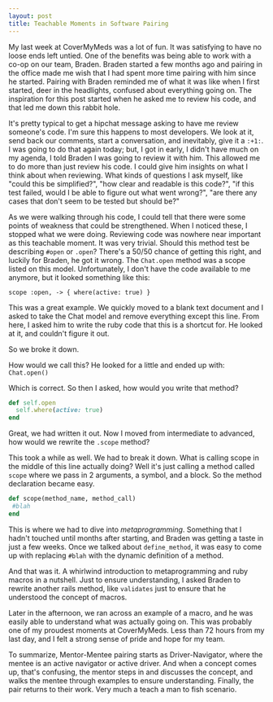```yaml
---
layout: post
title: Teachable Moments in Software Pairing
---
```


My last week at CoverMyMeds was a lot of fun. It was satisfying to have no
loose ends left untied. One of the benefits was being able to
work with a co-op on our team, Braden. Braden started a few months ago and
pairing in the office made me wish that I had spent more time pairing with him
since he started. Pairing with Braden reminded me of what it was like when I
first started, deer in the headlights, confused about everything going on. The
inspiration for this post started when he asked me to review his code, and that
led me down this rabbit hole.

It's pretty typical to get a hipchat message asking to have me review someone's
code. I'm sure this happens to most developers. We look at it, send back our
comments, start a conversation, and inevitably, give it a `:+1:`. I was going to
do that again today; but, I got in early, I didn't have much on my agenda, I
told Braden I was going to review it with him. This allowed me to do more than
just review his code. I could give him insights on what I think about when
reviewing. What kinds of questions I ask myself, like "could this be
simplified?", "how clear and readable is this code?", "if this test failed,
would I be able to figure out what went wrong?", "are there any cases that don't
seem to be tested but should be?" 

As we were walking through his code, I could tell that there were some points of
weakness that could be strengthened. When I noticed these, I stopped what we
were doing. Reviewing code was nowhere near important as this teachable moment.
It was very trivial. Should this method test be describing `#open` or `.open`?
There's a 50/50 chance of getting this right, and luckily for Braden, he got it
wrong. The `Chat.open` method was a scope listed on this model. Unfortunately, I
don't have the code available to me anymore, but it looked something like this:
```
scope :open, -> { where(active: true) }
```

This was a great example. We quickly moved to a blank text document and I asked
to take the Chat model and remove everything except this line. From here, I
asked him to write the ruby code that this is a shortcut for. He looked at it,
and couldn't figure it out. 

So we broke it down. 

How would we call this? He looked for a little and ended up with: `Chat.open()`

Which is correct. So then I asked, how would you write that method?

```ruby
def self.open
  self.where(active: true)
end
```

Great, we had written it out. Now I moved from intermediate to advanced, how
would we rewrite the `.scope` method? 

This took a while as well. We had to break it down. What is calling scope in the
middle of this line actually doing? Well it's just calling a method called
`scope` where we pass in 2 arguments, a symbol, and a block. So the method
declaration became easy. 

```ruby
def scope(method_name, method_call)
 #blah
end
```
This is where we had to dive into _metaprogramming_. Something that I hadn't
touched until months after starting, and Braden was getting a taste in just a 
few weeks. Once we talked about `define_method`, it was easy to come up with
replacing `#blah` with the dynamic definition of a method.

And that was it. A whirlwind introduction to metaprogramming and ruby macros in
a nutshell. Just to ensure understanding, I asked Braden to rewrite another
rails method, like `validates` just to ensure that he understood the concept of
macros.

Later in the afternoon, we ran across an example of a macro, and he was easily
able to understand what was actually going on. This was probably one of my
proudest moments at CoverMyMeds. Less than 72 hours from my last day, and I felt
a strong sense of pride and hope for my team. 

To summarize, Mentor-Mentee pairing starts as Driver-Navigator, where the mentee
is an active navigator or active driver. And when a concept comes up, that's
confusing, the mentor steps in and discusses the concept, and walks the mentee
through examples to ensure understanding. Finally, the pair returns to their
work. Very much a teach a man to fish scenario.
